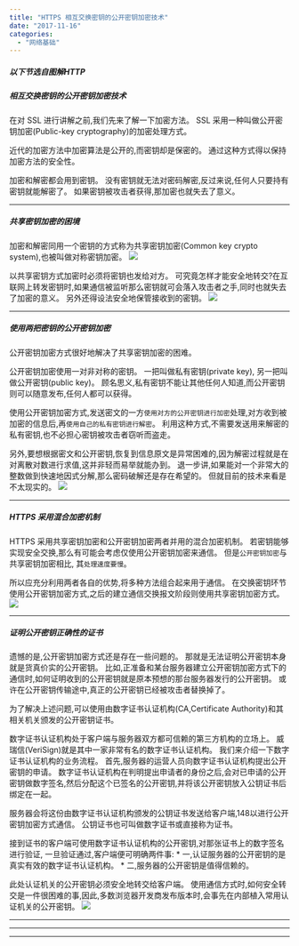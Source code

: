 ```yaml
---
title: "HTTPS 相互交换密钥的公开密钥加密技术"
date: "2017-11-16"
categories: 
  - "网络基础"
---
```


##### **以下节选自图解HTTP**

##### **相互交换密钥的公开密钥加密技术**

在对 SSL 进行讲解之前,我们先来了解一下加密方法。 SSL 采用一种叫做公开密钥加密(Public-key cryptography)的加密处理方式。

近代的加密方法中加密算法是公开的,而密钥却是保密的。 通过这种方式得以保持加密方法的安全性。

加密和解密都会用到密钥。 没有密钥就无法对密码解密,反过来说,任何人只要持有密钥就能解密了。 如果密钥被攻击者获得,那加密也就失去了意义。

* * *

##### **共享密钥加密的困境**

加密和解密同用一个密钥的方式称为共享密钥加密(Common key crypto system),也被叫做对称密钥加密。 [![](images/gongxiangmiyao.jpeg)](http://qiniu.dev-share.top/image/gongxiangmiyao.jpeg)

以共享密钥方式加密时必须将密钥也发给对方。 可究竟怎样才能安全地转交?在互联网上转发密钥时,如果通信被监听那么密钥就可会落入攻击者之手,同时也就失去了加密的意义。 另外还得设法安全地保管接收到的密钥。 [![](images/miyaofasongwenti.jpeg)](http://qiniu.dev-share.top/image/miyaofasongwenti.jpeg)

* * *

##### **使用两把密钥的公开密钥加密**

公开密钥加密方式很好地解决了共享密钥加密的困难。

公开密钥加密使用一对非对称的密钥。 一把叫做私有密钥(private key), 另一把叫做公开密钥(public key)。 顾名思义,私有密钥不能让其他任何人知道,而公开密钥则可以随意发布,任何人都可以获得。

使用公开密钥加密方式,发送密文的一方`使用对方的公开密钥进行加密`处理,对方收到被加密的信息后,再`使用自己的私有密钥进行解密`。 利用这种方式,不需要发送用来解密的私有密钥,也不必担心密钥被攻击者窃听而盗走。

另外,要想根据密文和公开密钥,恢复到信息原文是异常困难的,因为解密过程就是在对离散对数进行求值,这并非轻而易举就能办到。 退一步讲,如果能对一个非常大的整数做到快速地因式分解,那么密码破解还是存在希望的。 但就目前的技术来看是不太现实的。 [![](images/feiduichenjiami.jpeg)](http://qiniu.dev-share.top/image/feiduichenjiami.jpeg)

* * *

##### **HTTPS 采用混合加密机制**

HTTPS 采用共享密钥加密和公开密钥加密两者并用的混合加密机制。 若密钥能够实现安全交换,那么有可能会考虑仅使用公开密钥加密来通信。 但是`公开密钥加密`与共享密钥加密相比, 其`处理速度要慢`。

所以应充分利用两者各自的优势,将多种方法组合起来用于通信。 在交换密钥环节使用公开密钥加密方式,之后的建立通信交换报文阶段则使用共享密钥加密方式。 [![](images/hunhejiami.jpeg)](http://qiniu.dev-share.top/image/hunhejiami.jpeg)

* * *

##### **证明公开密钥正确性的证书**

遗憾的是,公开密钥加密方式还是存在一些问题的。 那就是无法证明公开密钥本身就是货真价实的公开密钥。 比如,正准备和某台服务器建立公开密钥加密方式下的通信时,如何证明收到的公开密钥就是原本预想的那台服务器发行的公开密钥。 或许在公开密钥传输途中,真正的公开密钥已经被攻击者替换掉了。

为了解决上述问题,可以使用由数字证书认证机构(CA,Certificate Authority)和其相关机关颁发的公开密钥证书。

数字证书认证机构处于客户端与服务器双方都可信赖的第三方机构的立场上。 威瑞信(VeriSign)就是其中一家非常有名的数字证书认证机构。 我们来介绍一下数字证书认证机构的业务流程。 首先,服务器的运营人员向数字证书认证机构提出公开密钥的申请。 数字证书认证机构在判明提出申请者的身份之后,会对已申请的公开密钥做数字签名,然后分配这个已签名的公开密钥,并将该公开密钥放入公钥证书后绑定在一起。

服务器会将这份由数字证书认证机构颁发的公钥证书发送给客户端,148以进行公开密钥加密方式通信。 公钥证书也可叫做数字证书或直接称为证书。

接到证书的客户端可使用数字证书认证机构的公开密钥,对那张证书上的数字签名进行验证, 一旦验证通过,客户端便可明确两件事: \* 一,认证服务器的公开密钥的是真实有效的数字证书认证机构。 \* 二,服务器的公开密钥是值得信赖的。

此处认证机关的公开密钥必须安全地转交给客户端。 使用通信方式时,如何安全转交是一件很困难的事,因此,多数浏览器开发商发布版本时,会事先在内部植入常用认证机关的公开密钥。 [![](images/zhengshuliucheng.jpeg)](http://qiniu.dev-share.top/image/zhengshuliucheng.jpeg)

* * *

* * *

* * *
